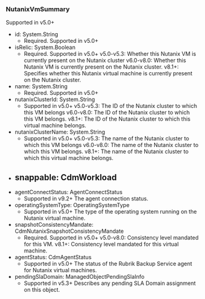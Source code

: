 ### NutanixVmSummary
Supported in v5.0+

- id: System.String
  - Required. Supported in v5.0+
- isRelic: System.Boolean
  - Required. Supported in v5.0+
  v5.0-v5.3: Whether this Nutanix VM is currently present on the Nutanix cluster
  v6.0-v8.0: Whether this Nutanix VM is currently present on the Nutanix cluster.
  v8.1+: Specifies whether this Nutanix virtual machine is currently present on the Nutanix cluster.
- name: System.String
  - Required. Supported in v5.0+
- nutanixClusterId: System.String
  - Supported in v5.0+
  v5.0-v5.3: The ID of the Nutanix cluster to which this VM belongs
  v6.0-v8.0: The ID of the Nutanix cluster to which this VM belongs.
  v8.1+: The ID of the Nutanix cluster to which this virtual machine belongs.
- nutanixClusterName: System.String
  - Supported in v5.0+
  v5.0-v5.3: The name of the Nutanix cluster to which this VM belongs
  v6.0-v8.0: The name of the Nutanix cluster to which this VM belongs.
  v8.1+: The name of the Nutanix cluster to which this virtual machine belongs.
- snappable: CdmWorkload
  - 
- agentConnectStatus: AgentConnectStatus
  - Supported in v9.2+
  The agent connection status.
- operatingSystemType: OperatingSystemType
  - Supported in v5.0+
  The type of the operating system running on the Nutanix virtual machine.
- snapshotConsistencyMandate: CdmNutanixSnapshotConsistencyMandate
  - Required. Supported in v5.0+
  v5.0-v8.0: Consistency level mandated for this VM.
  v8.1+: Consistency level mandated for this virtual machine.
- agentStatus: CdmAgentStatus
  - Supported in v5.0+
  The status of the Rubrik Backup Service agent for Nutanix virtual machines.
- pendingSlaDomain: ManagedObjectPendingSlaInfo
  - Supported in v5.3+
  Describes any pending SLA Domain assignment on this object.
